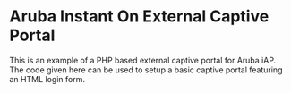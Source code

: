 # Aruba Instant On External Captive Portal

This is an example of a PHP based external captive portal for Aruba iAP. The code given here can be used to setup a basic captive portal featuring an HTML login form.
